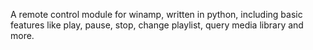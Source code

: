 A remote control module for winamp, written in python, including basic features like play, pause, stop, change playlist, query media library and more.
